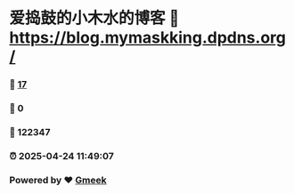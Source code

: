 # 爱捣鼓的小木水的博客 :link: https://blog.mymaskking.dpdns.org/ 
### :page_facing_up: [17](https://blog.mymaskking.dpdns.org//tag.html) 
### :speech_balloon: 0 
### :hibiscus: 122347 
### :alarm_clock: 2025-04-24 11:49:07 
### Powered by :heart: [Gmeek](https://github.com/Meekdai/Gmeek)
